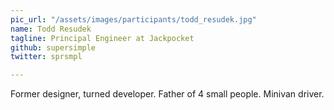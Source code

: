 ```yaml
---
pic_url: "/assets/images/participants/todd_resudek.jpg"
name: Todd Resudek
tagline: Principal Engineer at Jackpocket
github: supersimple
twitter: sprsmpl

---
```


Former designer, turned developer. Father of 4 small people. Minivan driver.
